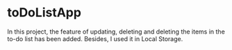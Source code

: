 # toDoListApp
In this project, the feature of updating, deleting and deleting the items in the to-do list has been added. Besides, I used it in Local Storage.
